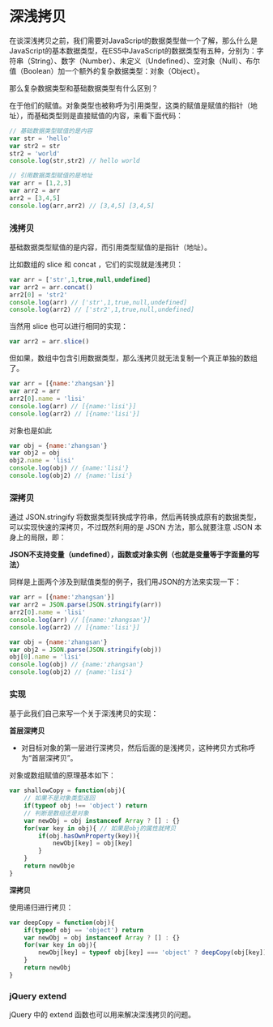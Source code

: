 # 深浅拷贝

在谈深浅拷贝之前，我们需要对JavaScript的数据类型做一个了解，那么什么是JavaScript的基本数据类型，在ES5中JavaScript的数据类型有五种，分别为：字符串（String）、数字（Number）、未定义（Undefined）、空对象（Null）、布尔值（Boolean）加一个额外的复杂数据类型：对象（Object）。

那么复杂数据类型和基础数据类型有什么区别？

在于他们的赋值。对象类型也被称呼为引用类型，这类的赋值是赋值的指针（地址），而基础类型则是直接赋值的内容，来看下面代码：

```javascript
// 基础数据类型赋值的是内容
var str = 'hello'
var str2 = str
str2 = 'world'
console.log(str,str2) // hello world
```

```javascript
// 引用数据类型赋值的是地址
var arr = [1,2,3]
var arr2 = arr
arr2 = [3,4,5]
console.log(arr,arr2) // [3,4,5] [3,4,5]
```

### 浅拷贝

基础数据类型赋值的是内容，而引用类型赋值的是指针（地址）。

比如数组的 slice 和 concat ，它们的实现就是浅拷贝：

```javascript
var arr = ['str',1,true,null,undefined]
var arr2 = arr.concat()
arr2[0] = 'str2'
console.log(arr) // ['str',1,true,null,undefined]
console.log(arr2) // ['str2',1,true,null,undefined]
```

当然用 slice 也可以进行相同的实现：

```javascript
var arr2 = arr.slice()
```

但如果，数组中包含引用数据类型，那么浅拷贝就无法复制一个真正单独的数组了。

```javascript
var arr = [{name:'zhangsan'}]
var arr2 = arr
arr2[0].name = 'lisi'
console.log(arr) // [{name:'lisi'}]
console.log(arr2) // [{name:'lisi'}]
```

对象也是如此

```javascript
var obj = {name:'zhangsan'}
var obj2 = obj
obj2.name = 'lisi'
console.log(obj) // {name:'lisi'}
console.log(obj2) // {name:'lisi'}
```

### 深拷贝

通过 JSON.stringify 将数据类型转换成字符串，然后再转换成原有的数据类型，可以实现快速的深拷贝，不过既然利用的是 JSON 方法，那么就要注意 JSON 本身上的局限，即：

**JSON不支持变量（undefined），函数或对象实例（也就是变量等于字面量的写法）**

同样是上面两个涉及到赋值类型的例子，我们用JSON的方法来实现一下：

```javascript
var arr = [{name:'zhangsan'}]
var arr2 = JSON.parse(JSON.stringify(arr))
arr2[0].name = 'lisi'
console.log(arr) // [{name:'zhangsan'}]
console.log(arr2) // [{name:'lisi'}]
```

```javascript
var obj = {name:'zhangsan'}
var obj2 = JSON.parse(JSON.stringify(obj))
obj[0].name = 'lisi'
console.log(obj) // {name:'zhangsan'}
console.log(obj2) // {name:'lisi'}
```

### 实现

基于此我们自己来写一个关于深浅拷贝的实现：

**首层深拷贝**

- 对目标对象的第一层进行深拷贝，然后后面的是浅拷贝，这种拷贝方式称呼为“首层深拷贝”。

对象或数组赋值的原理基本如下：

```javascript
var shallowCopy = function(obj){
    // 如果不是对象类型返回
    if(typeof obj !== 'object') return
    // 判断是数组还是对象
    var newObj = obj instanceof Array ? [] : {}
    for(var key in obj){ // 如果是obj的属性就拷贝
        if(obj.hasOwnProperty(key)){
            newObj[key] = obj[key]
        }
    }
    return newObje
}
```

**深拷贝**

使用递归进行拷贝：

```javascript
var deepCopy = function(obj){
    if(typeof obj == 'object') return 
    var newObj = obj instanceof Array ? [] : {}
    for(var key in obj){
        newObj[key] = typeof obj[key] === 'object' ? deepCopy(obj[key]) : obj[key]
    }
    return newObj
}
```



### jQuery extend

jQuery 中的 extend 函数也可以用来解决深浅拷贝的问题。